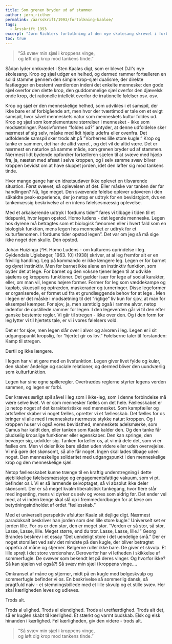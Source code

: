 ```yaml
---
title: Som grenen bryder ud af stammen
author: jørn_ricther
permalink: /aarsskrift/1993/fortolkning-kaaloe/
tags:
  - Årsskrift 1993
excerpt: "Jørn Richters fortolkning af den nye skolesang skrevet i forbindelse med indvielsen af Globen af Sten Kaalø og oprindeligt bragt i Årsskriftet fra 1993."
toc: true
---
```


> "Så svæv min sjæl i kroppens vinge,  
> og løft dig krop mod tankens tinde.”

Sådan lyder omkvædet i Sten Kaaløs digt, som er blevet DJI's nye skolesang. Krop og sjæl udgør en helhed, og dermed rammer fortælleren en solid stamme gennem den simple krop-sjæl dualisme, der direkte fastlægger en bestemt værdiorden indeni det enkelte menneske: den gode sjæl overfor den slette krop, den guddommelige sjæl overfor den djævelsk onde krop, det rationelle intellekt overfor de irrationelle følelser osv. osv.

Krop og sjæl er den menneskelige helhed, som udvikles i et samspil, der ikke bare er af forbigående art, men hvor der tværtimod er tale om et evigt samspil, hvor såvel menneskets natur som menneskets kultur foldes ud. Krop og sjæl som komplementære størrelser i mennesket - ikke som modsætninger. Passivformen “foldes ud?” antyder, at denne udfoldelse sker nærmest af sig selv, måske med lidt hjælp udefra eller ovenfra. Det udfoldende samspil sker trods alt på "Vorherres lille store kugle.” Krop og tanke er sammen, det har de altid været , og det vil de altid være. Det er nærmest en naturlov på samme måde, som grenen bryder ud af stammen. Nærmest lidt bydende opfordrer fortælleren sjælen til at svæve med hjælp fra, ja, næsten med afsæt i selve kroppen, og i selv samme svæv bliver kroppen bevidst om at have sluppet jorden, idet den løfter sig mod tankens tinde.

Hvor mange gange har en idrætsudøver ikke oplevet en tilsvarende situation. Først svævet, så oplevelsen af det. Eller måske var tanken der før handlingen? Nå, lige meget. Den svævende følelse oplever udøveren i den såkaldte peak-experience, der jo netop er udtryk for en bevidstgjort, dvs en tankemæssig beskrivelse af en intens følelsesmæssig oplevelse.

Med et arkaiserende udtryk I fordums tider” føres vi tilbage i tiden til et tidspunkt, hvor legen opstod. Homo ludens - det legende menneske. Legen hos dyrene må betragtes som et biologisk fænomen eller i hvert fald som en biologisk funktion, mens legen hos mennesket er udtryk for et kulturfænomen. I fordums tider opstod legen”. Det var om jeg så må sige ikke noget den skulle. Den opstod.

Johan Huizinga [^H. Homo Ludens - om kulturens oprindelse i leg. Gyldendals Uglebøger, 1963. 10] (1938) skriver, at al leg fremfor alt er en frivillig handling. Leg på kommando er ikke længere leg. Legen er for barnet og dyret instinktiv. Men for barnet ikke alene en instinktiv funktion, som byder det at lege. For barnet og den voksne tjener legen til at udvikle sjælens og kroppens funktioner. Det gælder især for lege af social karakter, eller, om man vil, legens højere former. Former for leg som væddekampe og kapløb, skuespil og optræden, maskerader og turneringer. Disse legeformer er organiserede, er formet ud fra et grundlæggende behov for at lege . Men i legen er det måske i modsætning til det “rigtige” liv kun for sjov, at man for eksempel kæmper. For sjov, ja, men samtidig også i ramme alvor, netop indenfor de opstillede rammer for legen. I den legeverden går vi til den efter ganske bestemte regler. Vi går til stregen - ikke over den. Og i den form for leg lytter vi til hjertets tale, er vi i vores følelsers vold.

Det er for sjov, men legen slår over i alvor og alvoren i leg. Legen er i sit udgangspunkt kropslig, for “hjertet gir os lov.” Følelserne taler til forstanden: Kamp til stregen.

Dertil og ikke længere.

I legen har vi at gøre med en livsfunktion. Legen giver livet fylde og kulør, den skaber åndelige og sociale relationer, og dermed bliver den uundværlig som kulturfunktion.

Legen har sine egne spilleregler. Overtrædes reglerne styrter legens verden sammen, og legen er forbi.

Der kræves ærligt spil såvel i leg som i ikke-leg, som i denne forbindelse må være selve livet. Vi er som mennesker fælles om det hele. Fællesskabet er jo netop noget af det karakteristiske ved mennesket. Som kampfæller og artsfæller skaber vi noget fælles, opretter vi et fællesskab. Det fælles for os bringer vi alle med i menneskets nærmeste stykke natur: kroppen. Og i kroppen huser vi også vores bevidsthed, menneskets adelsmærke, som Camus har kaldt den, eller tanken som Kaalø kalder den. Og den tanke får pludselig kropslige funktioner eller egenskaber. Den kan springe, den bevæger sig, udvikler sig. Tanken fortæller os, at vi må dele det, som vi er fælles om. Men vi deler ikke bare sådan uden videre eller uden overvejelse. Vi må gøre det skønsomt, så alle får noget. Ingen skal lades tilbage uden noget. Den menneskelige solidaritet med udgangspunkt i den menneskelige krop og den menneskelige sjæl.

Netop fællesskabet kunne trænge til en kraftig understregning i dette øjeblikkelige følelsesmæssige og engagementsfattige vakuum, som vi pt. befinder os i. Vi er så larmende selvoptaget, så vi absolut ikke deler skønsomt. Der er så meget kvalm liberalistisk tankegang, hvor flere står med ingenting, mens vi dyrker os selv og vores som aldrig før. Det ender vel med, at vi inden længe skal slå op i fremmedordbogen for at læse om betydningsindholdet af ordet “fællesskab.”

Med et universelt perspektiv afslutter Kaalø sit dejlige digt. Nærmest paradoksalt beskriver han jorden som den lille store kugle.' Universelt set er jorden lille. For os er den stor, den er meget stor. “Verden er så stor, så stor, Lasse, Lasse, lille. Meget større, end du tror. Lasse, Lasse, lille.!” Georg Brandes beskrev i et essay “Det uendeligt store i det uendelige små.” Der er noget storslået ved selv det mindste på den kugle, der bliver betragtet oppefra af måne og stjerner. Bølgerne ruller ikke bare. De giver et skvulp. Et lille sprøjt i det store verdenshav. Deroverfor har vi letheden i skikkelse af sommerfugle. De svæver som bekendt let på deres vinger. Og hvorfor ikke? Så kan sjælen vel også?! Så svæv min sjæl i kroppens vinge....

Omkranset af måne og stjerner, midt på en kugle med bølgeskvulp og sommerfugle befinder vi os. En beskrivelse så sommerlig dansk, så pragtfuld naiv - et stemningsbillede med et lille skvulp og et stille svæv. Her skal kærligheden leves og udleves.

Trods alt.

Trods al ulighed. Trods al elendighed. Trods al uretfærdighed. Trods alt det, så er kuglen skabt til kærlighed. Et stærkt og varmt budskab. Elsk og elsk hinanden i kærlighed. Føl kærligheden, giv den videre - trods alt.

> "Så svæv min sjæl i kroppens vinge,  
> og løft dig krop mod tankens tinde.”
